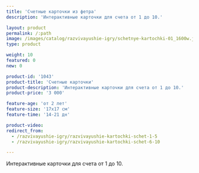 ```yaml
---
title: 'Счетные карточки из фетра'
description: 'Интерактивные карточки для счета от 1 до 10.'

layout: product
permalink: /:path
image: /images/catalog/razvivayushie-igry/schetnye-kartochki-01_1600w.jpg
type: product

weight: 10
featured: 0
new: 0

product-id: '1043'
product-title: 'Счетные карточки'
product-description: 'Интерактивные карточки для счета от 1 до 10.'
product-price: '3 000'

feature-age: 'от 2 лет'
feature-size: '17х17 см'
feature-time: '14-21 дн'

product-video: 
redirect_from:
  - /razvivayushie-igry/razvivayushie-kartochki-schet-1-5
  - /razvivayushie-igry/razvivayushie-kartochki-schet-6-10

---
```

Интерактивные карточки для счета от 1 до 10.